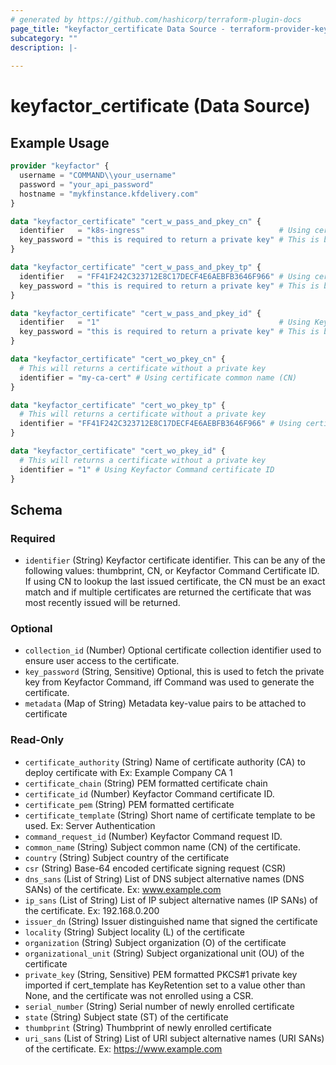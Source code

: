 ```yaml
---
# generated by https://github.com/hashicorp/terraform-plugin-docs
page_title: "keyfactor_certificate Data Source - terraform-provider-keyfactor"
subcategory: ""
description: |-
  
---
```


# keyfactor_certificate (Data Source)



## Example Usage

```terraform
provider "keyfactor" {
  username = "COMMAND\\your_username"
  password = "your_api_password"
  hostname = "mykfinstance.kfdelivery.com"
}

data "keyfactor_certificate" "cert_w_pass_and_pkey_cn" {
  identifier   = "k8s-ingress"                              # Using certificate common name (CN)
  key_password = "this is required to return a private key" # This is bad practice. Use TF_VAR_<variable_name> instead.
}

data "keyfactor_certificate" "cert_w_pass_and_pkey_tp" {
  identifier   = "FF41F242C323712E8C17DECF4E6AEBFB3646F966" # Using certificate thumbprint
  key_password = "this is required to return a private key" # This is bad practice. Use TF_VAR_<variable_name> instead.
}

data "keyfactor_certificate" "cert_w_pass_and_pkey_id" {
  identifier   = "1"                                        # Using Keyfactor Command certificate ID
  key_password = "this is required to return a private key" # This is bad practice. Use TF_VAR_<variable_name> instead.
}

data "keyfactor_certificate" "cert_wo_pkey_cn" {
  # This will returns a certificate without a private key
  identifier = "my-ca-cert" # Using certificate common name (CN)
}

data "keyfactor_certificate" "cert_wo_pkey_tp" {
  # This will returns a certificate without a private key
  identifier = "FF41F242C323712E8C17DECF4E6AEBFB3646F966" # Using certificate thumbprint
}

data "keyfactor_certificate" "cert_wo_pkey_id" {
  # This will returns a certificate without a private key
  identifier = "1" # Using Keyfactor Command certificate ID
}
```

<!-- schema generated by tfplugindocs -->
## Schema

### Required

- `identifier` (String) Keyfactor certificate identifier. This can be any of the following values: thumbprint, CN, or Keyfactor Command Certificate ID. If using CN to lookup the last issued certificate, the CN must be an exact match and if multiple certificates are returned the certificate that was most recently issued will be returned.

### Optional

- `collection_id` (Number) Optional certificate collection identifier used to ensure user access to the certificate.
- `key_password` (String, Sensitive) Optional, this is used to fetch the private key from Keyfactor Command, iff Command was used to generate the certificate.
- `metadata` (Map of String) Metadata key-value pairs to be attached to certificate

### Read-Only

- `certificate_authority` (String) Name of certificate authority (CA) to deploy certificate with Ex: Example Company CA 1
- `certificate_chain` (String) PEM formatted certificate chain
- `certificate_id` (Number) Keyfactor Command certificate ID.
- `certificate_pem` (String) PEM formatted certificate
- `certificate_template` (String) Short name of certificate template to be used. Ex: Server Authentication
- `command_request_id` (Number) Keyfactor Command request ID.
- `common_name` (String) Subject common name (CN) of the certificate.
- `country` (String) Subject country of the certificate
- `csr` (String) Base-64 encoded certificate signing request (CSR)
- `dns_sans` (List of String) List of DNS subject alternative names (DNS SANs) of the certificate. Ex: www.example.com
- `ip_sans` (List of String) List of IP subject alternative names (IP SANs) of the certificate. Ex: 192.168.0.200
- `issuer_dn` (String) Issuer distinguished name that signed the certificate
- `locality` (String) Subject locality (L) of the certificate
- `organization` (String) Subject organization (O) of the certificate
- `organizational_unit` (String) Subject organizational unit (OU) of the certificate
- `private_key` (String, Sensitive) PEM formatted PKCS#1 private key imported if cert_template has KeyRetention set to a value other than None, and the certificate was not enrolled using a CSR.
- `serial_number` (String) Serial number of newly enrolled certificate
- `state` (String) Subject state (ST) of the certificate
- `thumbprint` (String) Thumbprint of newly enrolled certificate
- `uri_sans` (List of String) List of URI subject alternative names (URI SANs) of the certificate. Ex: https://www.example.com


